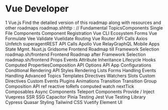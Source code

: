 ---
---

# Vue Developer

1
Vue.js
Find the detailed version of this roadmap
along with resources and other roadmaps
roadmap.shhttp : //
Fundamental TopicsComponents
Single File Components
Component Registration
Vue CLI
Ecosystem
Forms
Vue Formulate
Vee Validate
Vuelidate
Routing
Vue Router
API Calls
Axios
Unfetch
superagentREST API Calls
Apollo
Vue RelayGraphQL
Mobile Apps
State Mgmt.
Nuxt.js
Gridsome
Frontend Roadmap till Framework Selection
roadmap.sh/frontend
Frontend Roadmap after Framework Selection
roadmap.sh/frontend
Props Events
Attribute Inheritance Lifecycle Hooks
Computed PropertiesComposition API
Options API
App Configurations
Conditional Rendering
API Styles
Rendering Lists
Forms Handling
Events Handling
Advanced Topics
Templates
Directives
Watchers
Slots
Custom Directives
Custom Events
Plugins
Animations
Transition
Transition Group
Composition API
ref
reactive
toRefs
computed
watch nextTick
Composables
Async Components
Teleport Components
Provide / Inject
Vuepress
SSR
SSG
Capacitor
Pinia
Testing
Jest
Vue Testing Library
Cypress
Quasar
Styling
Tailwind CSS
Vuetify
Element UI
